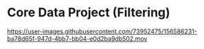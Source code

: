 # Core Data Project (Filtering)

https://user-images.githubusercontent.com/73952475/156586231-ba78d65f-947d-4bb7-bb04-e0d2ba9db502.mov
